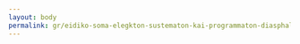 ```yaml
---
layout: body
permalink: gr/eidiko-soma-elegkton-sustematon-kai-programmaton-diasphalises-poiotetas-demosion-ergon-den-leitourgei/
---
```


